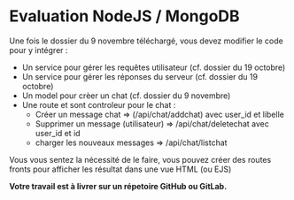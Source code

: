 # Evaluation NodeJS / MongoDB

Une fois le dossier du 9 novembre téléchargé, vous devez modifier le code pour y intégrer :

- Un service pour gérer les requêtes utilisateur (cf. dossier du 19 octobre)
- Un service pour gérer les réponses du serveur (cf. dossier du 19 octobre)
- Un model pour crèer un chat  (cf. dossier du 9 novembre)
- Une route et sont controleur pour le chat :
    - Créer un message chat => (/api/chat/addchat) avec user_id et libelle
    - Supprimer un message (utilisateur) => /api/chat/deletechat avec user_id et id
    - charger les nouveaux messages => /api/chat/listchat

Vous vous sentez la nécessité de le faire, vous pouvez créer des routes fronts pour afficher les résultat dans une vue HTML (ou EJS)

__Votre travail est à livrer sur un répetoire GitHub ou GitLab.__